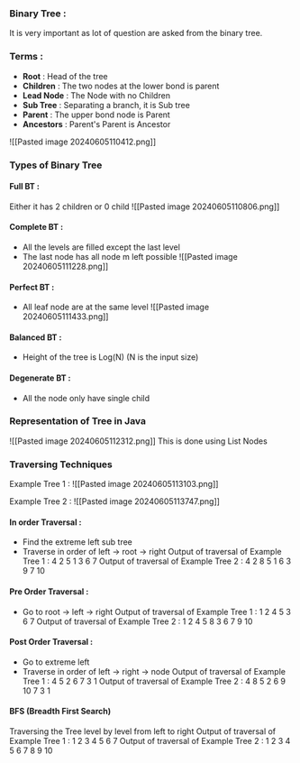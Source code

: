 
### Binary Tree : 
It is very important as lot of question are asked from the binary tree.

### Terms : 
- **Root** : Head of the tree
- **Children** : The two nodes at the lower bond is parent
- **Lead Node** : The Node with no Children
- **Sub Tree** : Separating a branch, it is Sub tree
- **Parent** : The upper bond node is Parent
- **Ancestors** : Parent's Parent is Ancestor

![[Pasted image 20240605110412.png]]

### Types of Binary Tree

#### Full BT :
Either it has 2 children or 0 child
![[Pasted image 20240605110806.png]]

#### Complete BT :
- All the levels are filled except the last level
- The last node has all node m left possible
  ![[Pasted image 20240605111228.png]]

#### Perfect BT :
- All leaf node are at the same level
 ![[Pasted image 20240605111433.png]]

#### Balanced BT :
- Height of the tree is Log(N) (N is the input size)

#### Degenerate BT :
- All the node only have single child


### Representation of Tree in Java
![[Pasted image 20240605112312.png]]
This is done using List Nodes

### Traversing Techniques

Example Tree 1 :
![[Pasted image 20240605113103.png]]

Example Tree 2 : 
![[Pasted image 20240605113747.png]]
#### In order Traversal :
- Find the extreme left sub tree 
- Traverse in order of left -> root -> right 
Output of traversal of Example Tree 1 : 4 2 5 1 3 6 7
Output of traversal of Example Tree 2 : 4 2 8 5 1 6 3 9 7 10
#### Pre Order Traversal :
- Go to root -> left -> right
Output of traversal of Example Tree 1 : 1 2 4 5 3 6 7
Output of traversal of Example Tree 2 : 1 2 4 5 8 3 6 7 9 10

#### Post Order Traversal :
- Go to extreme left 
- Traverse in order of left -> right -> node
Output of traversal of Example Tree 1 : 4 5 2 6 7 3 1
Output of traversal of Example Tree 2 : 4 8 5 2 6 9 10 7 3 1

#### BFS (Breadth First Search)

Traversing  the Tree level by level from left to right 
Output of traversal of Example Tree 1 : 1 2 3 4 5 6 7
Output of traversal of Example Tree 2 : 1 2 3 4 5 6 7 8 9 10